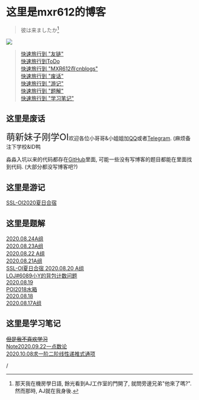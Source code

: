 # 这里是mxr612的博客

> 彼は来ましたか[^1]

[![](http://cfrating.ihcr.top/?user=MXR612)](https://codeforces.com/profile/MXR612)

> [快速旅行到 "友链"](//Other/友链.html)  
> [快速旅行到ToDo](//index/ToDo.html)  
> [快速旅行到 "MXR612在cnblogs"](https://www.cnblogs.com/mxxr)  
> [快速旅行到 "废话"](#这里是废话)  
> [快速旅行到 "游记"](#这里是游记)  
> [快速旅行到 "题解"](#这里是题解)  
> [快速旅行到 "学习笔记"](#这里是学习笔记)

## 这里是废话

<font size="5">萌新妹子刚学OI</font>欢迎各位小哥哥&小姐姐加[QQ](tencent://message/?uin=3218900047&Site=&Menu=yes)或者[Telegram](https://t.me/mxr612). (麻烦备注下学校&ID鸭


淼淼入坑以来的代码都存在[GitHub](https://github.com/MXR612/OI-log)里面, 可能一些没有写博客的题目都能在里面找到代码. (大部分都没写博客吧?)

## 这里是游记

[SSL-OI2020夏日合宿](//Index/SSL-OI2020夏日合宿.html)

## 这里是题解

[2020.08.24A组](//Blog/2020.08.24/2020.08.24A.html)  
[2020.08.23A组](//Blog/2020.08.23/SSL2020.08.23.html)  
[2020.08.22 A组](//Blog/2020.08.22/SSL2020.08.22A.html)  
[2020.08.21A组](//Blog/2020.08.21/SSLOJ2020.08.21A.html)  
[SSL-OI夏日合宿 2020.08.20 A组](//Blog/2020.08.20/2020.08.20A.html)  
[LOJ#6089小Y的背包计数问题](//Blog/2020.08.19/LOJ6089.html)  
[2020.08.19](//Blog/2020.08.19/SSLOJ2020.08.19.html)  
[POI2018水箱](//Blog/2020.08.18/POI2018水箱.html)  
[2020.08.18](//Blog2020.08.18/SSLOJ2020.08.18.html)  
[2020.08.17A组](//Blog/2020.08.17/SSLOJ2020.8.17A.html)  

## 这里是学习笔记

[~~但是我不喜欢学习~~](//index/板题.html)  
[Note2020.09.22一点数论](/Note/Math/2020.09.22/2020.09.22.html)  
[2020.10.08求一阶二阶线性递推式通项](Note/Math/2020.10.08/2020.10.08.html)

<script async src="//busuanzi.ibruce.info/busuanzi/2.3/busuanzi.pure.mini.js">
</script>

<span id="busuanzi_container_site_pv">
    <span id="busuanzi_value_site_pv"></span>
</span>/<span id="busuanzi_container_site_uv">
  <span id="busuanzi_value_site_uv"></span>
</span>  

[^1]: 那天我在機房學日語, 餘光看到AJ工作室的門開了, 就問旁邊兄弟"他來了嗎?". 然而那時, AJ就在我身後.  
